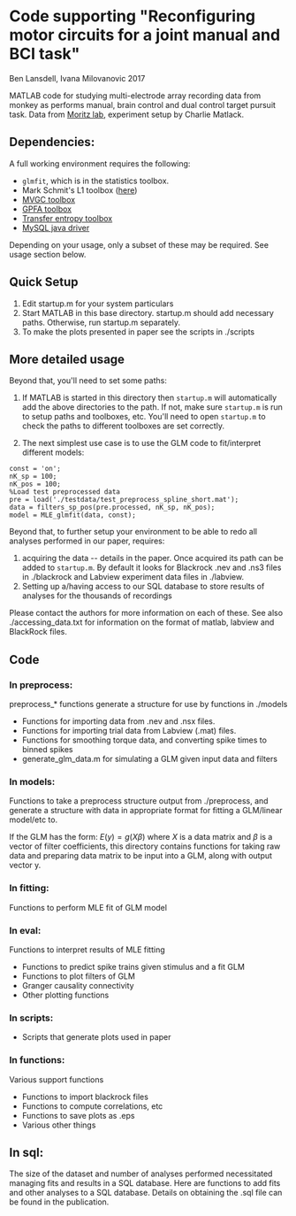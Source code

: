 # Code supporting "Reconfiguring motor circuits for a joint manual and BCI task"

Ben Lansdell, Ivana Milovanovic 2017

MATLAB code for studying multi-electrode array recording data from monkey as performs manual, brain control and dual control target pursuit task. Data from [Moritz lab](http://depts.washington.edu/moritlab/), experiment setup by Charlie Matlack. 

## Dependencies:

A full working environment requires the following:

* `glmfit`, which is in the statistics toolbox.
* Mark Schmit's L1 toolbox ([here](http://www.cs.ubc.ca/~schmidtm/Software/thesis.html))
* [MVGC toolbox](http://users.sussex.ac.uk/~lionelb/MVGC/) 
* [GPFA toolbox](https://users.ece.cmu.edu/~byronyu/software.shtml)
* [Transfer entropy toolbox](https://code.google.com/archive/p/transfer-entropy-toolbox/) 
* [MySQL java driver](http://dev.mysql.com/downloads/connector/j/)

Depending on your usage, only a subset of these may be required. See usage section below.

## Quick Setup

1. Edit startup.m for your system particulars
2. Start MATLAB in this base directory. startup.m should add necessary paths. Otherwise, run startup.m separately.
3. To make the plots presented in paper see the scripts in ./scripts

## More detailed usage

Beyond that, you'll need to set some paths:

1. If MATLAB is started in this directory then `startup.m` will automatically add the above directories to the path. If not, make sure `startup.m` is run to setup paths and toolboxes, etc. You'll need to open `startup.m` to check the paths to different toolboxes are set correctly.

2. The next simplest use case is to use the GLM code to fit/interpret different models:
```
const = 'on';
nK_sp = 100; 
nK_pos = 100;
%Load test preprocessed data
pre = load('./testdata/test_preprocess_spline_short.mat');
data = filters_sp_pos(pre.processed, nK_sp, nK_pos);
model = MLE_glmfit(data, const);
```
Beyond that, to further setup your environment to be able to redo all analyses performed in our paper, requires:

1. acquiring the data -- details in the paper. Once acquired its path can be added to `startup.m`. By default it looks for Blackrock .nev and .ns3 files in ./blackrock and Labview experiment data files in ./labview. 
2. Setting up a/having access to our SQL database to store results of analyses for the thousands of recordings

Please contact the authors for more information on each of these. See also ./accessing_data.txt for information on the format of matlab, labview and BlackRock files.

## Code

### In preprocess:

preprocess\_\* functions generate a structure for use by functions in ./models

* Functions for importing data from .nev and .nsx files. 
* Functions for importing trial data from Labview (.mat) files. 
* Functions for smoothing torque data, and converting spike times to binned spikes
* generate_glm_data.m for simulating a GLM given input data and filters

### In models:

Functions to take a preprocess structure output from ./preprocess, and generate a structure with data in appropriate format for fitting a GLM/linear model/etc to.

If the GLM has the form: $E(y) = g(X\beta)$ where $X$ is a data matrix and $\beta$ is a vector of filter coefficients, this directory contains functions for taking raw data and preparing data matrix to be input into a GLM, along with output vector y.

### In fitting: 

Functions to perform MLE fit of GLM model

### In eval:

Functions to interpret results of MLE fitting

* Functions to predict spike trains given stimulus and a fit GLM
* Functions to plot filters of GLM
* Granger causality connectivity
* Other plotting functions

### In scripts:
* Scripts that generate plots used in paper

### In functions:

Various support functions

* Functions to import blackrock files
* Functions to compute correlations, etc
* Functions to save plots as .eps
* Various other things

## In sql:

The size of the dataset and number of analyses performed necessitated managing fits and results in a SQL database. Here are functions to add fits and other analyses to a SQL database. Details on obtaining the .sql file can be found in the publication.

